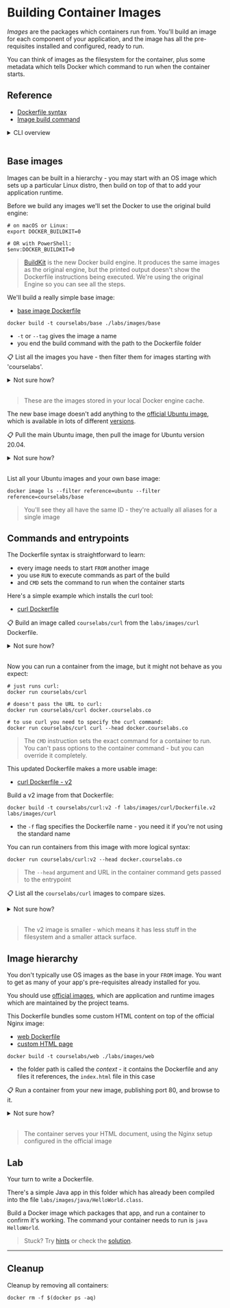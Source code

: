 # Building Container Images

*Images* are the packages which containers run from. You'll build an image for each component of your application, and the image has all the pre-requisites installed and configured, ready to run.

You can think of images as the filesystem for the container, plus some metadata which tells Docker which command to run when the container starts.

## Reference

- [Dockerfile syntax](https://docs.docker.com/engine/reference/builder/)
- [Image build command](https://docs.docker.com/engine/reference/commandline/image_build/)


<details>
  <summary>CLI overview</summary>

You use the `image` commands to work with images. The build command also has aliases:

```
docker image --help

docker build --help

docker history --help
```

</details><br/>


## Base images

Images can be built in a hierarchy - you may start with an OS image which sets up a particular Linux distro, then build on top of that to add your application runtime.

Before we build any images we'll set the Docker to use the original build engine:

```
# on macOS or Linux:
export DOCKER_BUILDKIT=0

# OR with PowerShell:
$env:DOCKER_BUILDKIT=0
```

> [BuildKit](https://docs.docker.com/develop/develop-images/build_enhancements/) is the new Docker build engine. It produces the same images as the original engine, but the printed output doesn't show the Dockerfile instructions being executed. We're using the original Engine so you can see all the steps.

We'll build a really simple base image:

- [base image Dockerfile](./base/Dockerfile)

```
docker build -t courselabs/base ./labs/images/base
```

- `-t` or `--tag` gives the image a name
- you end the build command with the path to the Dockerfile folder


📋 List all the images you have - then filter them for images starting with 'courselabs'.

<details>
  <summary>Not sure how?</summary>

```
# list all local images:
docker image ls

# and filter for the courselabs images:
docker image ls 'courselabs/*'
```

</details><br/>

> These are the images stored in your local Docker engine cache.

The new base image doesn't add anything to the [official Ubuntu image](https://hub.docker.com/_/ubuntu), which is available in lots of different [versions](https://hub.docker.com/_/ubuntu?tab=tags&page=1&ordering=last_updated).


📋 Pull the main Ubuntu image, then pull the image for Ubuntu version 20.04.


<details>
  <summary>Not sure how?</summary>

```
docker pull ubuntu

# image versions are set in the tag name:
docker pull ubuntu:22.04
```

</details><br/>

List all your Ubuntu images and your own base image:

```
docker image ls --filter reference=ubuntu --filter reference=courselabs/base
```

> You'll see they all have the same ID - they're actually all aliases for a single image

## Commands and entrypoints

The Dockerfile syntax is straightforward to learn:

- every image needs to start `FROM` another image
- you use `RUN` to execute commands as part of the build
- and `CMD` sets the command to run when the container starts

Here's a simple example which installs the curl tool:

- [curl Dockerfile](./curl/Dockerfile)

📋 Build an image called `courselabs/curl` from the `labs/images/curl` Dockerfile.

<details>
  <summary>Not sure how?</summary>

```
docker build -t courselabs/curl ./labs/images/curl
```

</details><br/>

Now you can run a container from the image, but it might not behave as you expect:

```
# just runs curl:
docker run courselabs/curl 

# doesn't pass the URL to curl:
docker run courselabs/curl docker.courselabs.co

# to use curl you need to specify the curl command:
docker run courselabs/curl curl --head docker.courselabs.co
```

> The `CMD` instruction sets the exact command for a container to run. You can't pass options to the container command - but you can override it completely.

This updated Dockerfile makes a more usable image:

- [curl Dockerfile - v2](./curl/Dockerfile.v2)

Build a v2 image from that Dockerfile:

```
docker build -t courselabs/curl:v2 -f labs/images/curl/Dockerfile.v2 labs/images/curl
```

- the `-f` flag specifies the Dockerfile name - you need it if you're not using the standard name

You can run containers from this image with more logical syntax:

```
docker run courselabs/curl:v2 --head docker.courselabs.co
```

> The `--head` argument and URL in the container command gets passed to the entrypoint

📋 List all the `courselabs/curl` images to compare sizes.

<details>
  <summary>Not sure how?</summary>

```
docker image ls courselabs/curl
```

</details><br/>

> The v2 image is smaller - which means it has less stuff in the filesystem and a smaller attack surface.


## Image hierarchy

You don't typically use OS images as the base in your `FROM` image. You want to get as many of your app's pre-requisites already installed for you.

You should use [official images](https://hub.docker.com/search?q=&type=image&image_filter=official&category=languages), which are application and runtime images which are maintained by the project teams.

This Dockerfile bundles some custom HTML content on top of the official Nginx image:

- [web Dockerfile](./web/Dockerfile)
- [custom HTML page](./web/index.html)

```
docker build -t courselabs/web ./labs/images/web
```

- the folder path is called the *context* - it contains the Dockerfile and any files it references, the `index.html` file in this case

📋 Run a container from your new image, publishing port 80, and browse to it.

<details>
  <summary>Not sure how?</summary>

```
# use any free local port, e.g. 8090:
docker run -d -p 8090:80 courselabs/web

curl localhost:8090
```

</details><br/>

> The container serves your HTML document, using the Nginx setup configured in the official image 

## Lab

Your turn to write a Dockerfile. 

There's a simple Java app in this folder which has already been compiled into the file `labs/images/java/HelloWorld.class`.

Build a Docker image which packages that app, and run a container to confirm it's working. The command your container needs to run is `java HelloWorld`.

> Stuck? Try [hints](hints.md) or check the [solution](solution.md).

___
## Cleanup

Cleanup by removing all containers:

```
docker rm -f $(docker ps -aq)
```